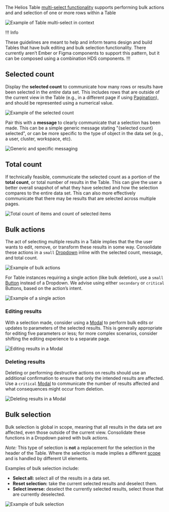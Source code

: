 The Helios Table [multi-select functionality](/components/table#multi-select) supports performing bulk actions and and selection of one or more rows within a Table

![Example of Table multi-select in context](/assets/patterns/table-multi-select/multi-select-preview-image.png)

!!! Info

These guidelines are meant to help and inform teams design and build Tables that have bulk editing and bulk selection functionality. There currently aren’t Ember or Figma components to support this pattern, but it can be composed using a combination HDS components.
!!!

## Selected count

Display the **selected count** to communicate how many rows or results have been selected in the _entire_ data set. This includes rows that are outside of the current view in the Table (e.g., in a different page if using [Pagination](/components/pagination)), and should be represented using a numerical value.

![Example of the selected count](/assets/patterns/table-multi-select/selected-count.png)

Pair this with a **message** to clearly communicate that a selection has been made. This can be a simple generic message stating "{selected count} selected", or can be more specific to the type of object in the data set (e.g., a user, cluster, workspace, etc).

![Generic and specific messaging](/assets/patterns/table-multi-select/types-of-messages.png)

## Total count

If technically feasible, communicate the selected count as a portion of the **total count**, or total number of results in the Table. This can give the user a better overall snapshot of what they have selected and how the selection compares to the entire data set. This can also more effectively communicate that there may be results that are selected across multiple pages.

![Total count of items and count of selected items](/assets/patterns/table-multi-select/total-count-selected-count.png)

## Bulk actions

The act of selecting multiple results in a Table implies that the the user wants to edit, remove, or transform these results in some way. Consolidate these actions in a `small` [Dropdown](/components/dropdown) inline with the selected count, message, and total count.

![Example of bulk actions](/assets/patterns/table-multi-select/bulk-actions.png)

For Table instances requiring a single action (like bulk deletion), use a `small` [Button](/components/button) instead of a Dropdown. We advise using either `secondary` or `critical` Buttons, based on the action’s intent.

![Example of a single action](/assets/patterns/table-multi-select/single-action.png)

### Editing results

With a selection made, consider using a [Modal](/components/modal) to perform bulk edits or updates to parameters of the selected results. This is generally appropriate for editing five parameters or less; for more complex scenarios, consider shifting the editing experience to a separate page.

![Editing results in a Modal](/assets/patterns/table-multi-select/multi-select-edit-modal.png)

### Deleting results

Deleting or performing destructive actions on results should use an additional confirmation to ensure that only the intended results are affected. Use a `critical` [Modal](/components/modal) to communicate the number of results affected and what consequences might occur from deletion.

![Deleting results in a Modal](/assets/patterns/table-multi-select/multi-select-delete-modal.png)

## Bulk selection

Bulk selection is global in scope, meaning that all results in the data set are affected, even those outside of the current view. Consolidate these functions in a Dropdown paired with bulk actions.

_Note:_ This type of selection is **not** a replacement for the selection in the header of the Table. Where the selection is made implies a different [scope](/patterns/table-multi-select?tab=interaction%20concepts#selection-scope) and is handled by different UI elements.

Examples of bulk selection include:

- **Select all:** select all of the results in a data set.
- **Reset selection:** take the current selected results and deselect them.
- **Select inverse:** deselect the currently selected results, select those that are currently deselected.

![Example of bulk selection](/assets/patterns/table-multi-select/bulk-selection.png)

